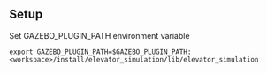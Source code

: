 ## Setup
Set GAZEBO_PLUGIN_PATH environment variable 
```
export GAZEBO_PLUGIN_PATH=$GAZEBO_PLUGIN_PATH:<workspace>/install/elevator_simulation/lib/elevator_simulation
```